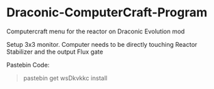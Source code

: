 # Draconic-ComputerCraft-Program
Computercraft menu for the reactor on Draconic Evolution mod

Setup 3x3 monitor.
Computer needs to be directly touching Reactor Stabilizer and the output Flux gate

Pastebin Code:
>pastebin get wsDkvkkc install

